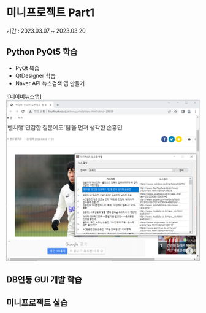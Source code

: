 # 미니프로젝트 Part1
기간 : 2023.03.07 ~ 2023.03.20

## Python PyQt5 학습
- PyQt 복습
- QtDesigner 학습
- Naver API 뉴스검색 앱 만들기

![네이버뉴스앱]<img src="https://raw.githubusercontent.com/kooweajeeI/miniprojects/main/Images/naver_news.PNG" width="800"/>



## DB연동 GUI 개발 학습

## 미니프로젝트 실습